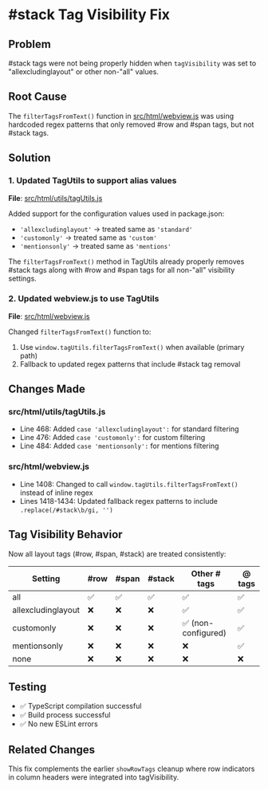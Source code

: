 # #stack Tag Visibility Fix

## Problem
#stack tags were not being properly hidden when `tagVisibility` was set to "allexcludinglayout" or other non-"all" values.

## Root Cause
The `filterTagsFromText()` function in [src/html/webview.js](../src/html/webview.js) was using hardcoded regex patterns that only removed #row and #span tags, but not #stack tags.

## Solution

### 1. Updated TagUtils to support alias values
**File**: [src/html/utils/tagUtils.js](../src/html/utils/tagUtils.js)

Added support for the configuration values used in package.json:
- `'allexcludinglayout'` → treated same as `'standard'`
- `'customonly'` → treated same as `'custom'`
- `'mentionsonly'` → treated same as `'mentions'`

The `filterTagsFromText()` method in TagUtils already properly removes #stack tags along with #row and #span tags for all non-"all" visibility settings.

### 2. Updated webview.js to use TagUtils
**File**: [src/html/webview.js](../src/html/webview.js)

Changed `filterTagsFromText()` function to:
1. Use `window.tagUtils.filterTagsFromText()` when available (primary path)
2. Fallback to updated regex patterns that include #stack tag removal

## Changes Made

### src/html/utils/tagUtils.js
- Line 468: Added `case 'allexcludinglayout':` for standard filtering
- Line 476: Added `case 'customonly':` for custom filtering
- Line 484: Added `case 'mentionsonly':` for mentions filtering

### src/html/webview.js
- Line 1408: Changed to call `window.tagUtils.filterTagsFromText()` instead of inline regex
- Lines 1418-1434: Updated fallback regex patterns to include `.replace(/#stack\b/gi, '')`

## Tag Visibility Behavior

Now all layout tags (#row, #span, #stack) are treated consistently:

| Setting | #row | #span | #stack | Other # tags | @ tags |
|---------|------|-------|--------|--------------|--------|
| all | ✅ | ✅ | ✅ | ✅ | ✅ |
| allexcludinglayout | ❌ | ❌ | ❌ | ✅ | ✅ |
| customonly | ❌ | ❌ | ❌ | ✅ (non-configured) | ✅ |
| mentionsonly | ❌ | ❌ | ❌ | ❌ | ✅ |
| none | ❌ | ❌ | ❌ | ❌ | ❌ |

## Testing
- ✅ TypeScript compilation successful
- ✅ Build process successful
- ✅ No new ESLint errors

## Related Changes
This fix complements the earlier `showRowTags` cleanup where row indicators in column headers were integrated into tagVisibility.
